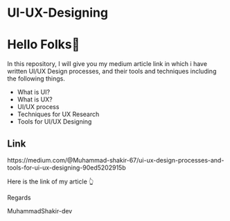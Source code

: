 # UI-UX-Designing
<h1>Hello Folks👋</h1>
<p>In this repository, I will give you my medium article link in which i have written UI/UX Design processes, and their tools and techniques including the following things.</p>
<ul>
<li>What is UI?</li>
<li>What is UX?</li>
<li>UI/UX process</li>
<li>Techniques for UX Research</li>
<li>Tools for UI/UX Designing</li>
</ul>
<h2>Link</h2>
<p><a>https://medium.com/@Muhammad-shakir-67/ui-ux-design-processes-and-tools-for-ui-ux-designing-90ed5202915b</a></p>
<p>Here is the link of my article 👆</p>
<p>Regards</p>
<p>MuhammadShakir-dev</p>
